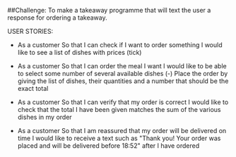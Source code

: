 ##Challenge: To make a takeaway programme that will text the user a response for ordering a takeaway.

USER STORIES:

- As a customer
So that I can check if I want to order something
I would like to see a list of dishes with prices
(tick)

- As a customer
So that I can order the meal I want
I would like to be able to select some number of several available dishes
(-) Place the order by giving the list of dishes, their quantities and a number that should be the exact total

- As a customer
So that I can verify that my order is correct
I would like to check that the total I have been given matches the sum of the various dishes in my order

- As a customer
So that I am reassured that my order will be delivered on time
I would like to receive a text such as "Thank you! Your order was placed and will be delivered before 18:52" after I have ordered
